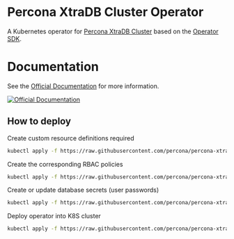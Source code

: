 # Percona XtraDB Cluster Operator

A Kubernetes operator for [Percona XtraDB Cluster](https://www.percona.com/software/mysql-database/percona-xtradb-cluster) based on the [Operator SDK](https://github.com/operator-framework/operator-sdk).

# Documentation
See the [Official Documentation](https://www.percona.com/doc/kubernetes-operator-for-pxc/index.html) for more information.

[![Official Documentation](https://via.placeholder.com/260x60/419bdc/FFFFFF/?text=Documentation)](https://www.percona.com/doc/kubernetes-operator-for-pxc/index.html)

## How to deploy

Create custom resource definitions required

```bash
kubectl apply -f https://raw.githubusercontent.com/percona/percona-xtradb-cluster-operator/aws-v1.4.0/deploy/crd.yaml
```

Create the corresponding RBAC policies

```bash
kubectl apply -f https://raw.githubusercontent.com/percona/percona-xtradb-cluster-operator/aws-v1.4.0/deploy/rbac.yaml
```

Create or update database secrets (user passwords)

```bash
kubectl apply -f https://raw.githubusercontent.com/percona/percona-xtradb-cluster-operator/aws-v1.4.0/deploy/secrets.yaml
```

Deploy operator into K8S cluster

```bash
kubectl apply -f https://raw.githubusercontent.com/percona/percona-xtradb-cluster-operator/aws-v1.4.0/deploy/operator.yaml
```



